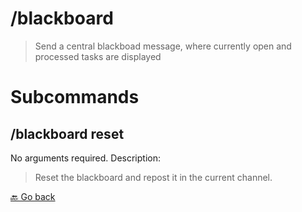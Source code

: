 # /blackboard
> Send a central blackboad message, where currently open and processed tasks are displayed 

# Subcommands
## /blackboard reset 
No arguments required. Description: 
> Reset the blackboard and repost it in the current channel. 



 [🔙 Go back](../README.md)